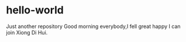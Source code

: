 # hello-world
Just another repository
Good morning everybody,I fell great happy  I can join Xiong Di Hui.
